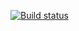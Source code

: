 [![Build status](https://ci.appveyor.com/api/projects/status/v3oryevsod06w02d/branch/main?svg=true)](https://ci.appveyor.com/project/JulietteT/mba/branch/main)
